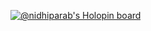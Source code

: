 [![@nidhiparab's Holopin board](https://holopin.me/nidhiparab)](https://holopin.io/@nidhiparab)

<!-- - 👋 Hi, I’m @nidhiparab
- 👀 I’m interested in ...
- 🌱 I’m currently learning ...
- 💞️ I’m looking to collaborate on ...
- 📫 How to reach me ... -->

<!---
nidhiparab/nidhiparab is a ✨ special ✨ repository because its `README.md` (this file) appears on your GitHub profile.
You can click the Preview link to take a look at your changes.
--->
